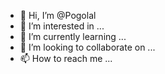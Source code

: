 - 👋 Hi, I’m @Pogolal
- 👀 I’m interested in ...
- 🌱 I’m currently learning ...
- 💞️ I’m looking to collaborate on ...
- 📫 How to reach me ...

<!---
Pogolal/Pogolal is a ✨ special ✨ repository because its `README.md` (this file) appears on your GitHub profile.
You can click the Preview link to take a look at your changes.
--->
